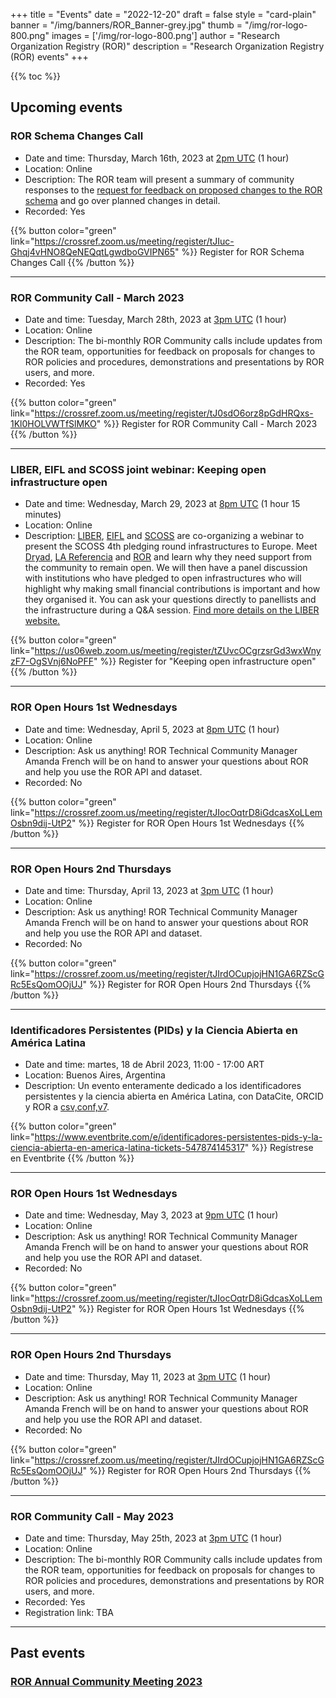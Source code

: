 +++
title = "Events" 
date = "2022-12-20" 
draft = false 
style = "card-plain" 
banner = "/img/banners/ROR_Banner-grey.jpg" 
thumb = "/img/ror-logo-800.png" 
images = ['/img/ror-logo-800.png']
author = "Research Organization Registry (ROR)" 
description = "Research Organization Registry (ROR) events"
+++

{{% toc %}}

## Upcoming events

### ROR Schema Changes Call
- Date and time: Thursday, March 16th, 2023 at [2pm UTC](https://www.timeanddate.com/worldclock/fixedtime.html?msg=ROR+Schema+Changes+Call&iso=20230316T14&p1=%3A) (1 hour)
- Location: Online
- Description: The ROR team will present a summary of community responses to the [request for feedback on proposed changes to the ROR schema](https://ror.org/blog/2022-12-14-schema-scheming/) and go over planned changes in detail. 
- Recorded: Yes

{{% button color="green" link="https://crossref.zoom.us/meeting/register/tJIuc-Ghqj4vHNO8QeNEQqtLgwdboGVIPN65" %}} Register for ROR Schema Changes Call {{% /button %}}

---

### ROR Community Call - March 2023
- Date and time: Tuesday, March 28th, 2023 at [3pm UTC](https://www.timeanddate.com/worldclock/fixedtime.html?msg=ROR+Community+Call+March+2023&iso=20230328T15&p1=1440&ah=1) (1 hour) 
- Location: Online
- Description: The bi-monthly ROR Community calls include updates from the ROR team, opportunities for feedback on proposals for changes to ROR policies and procedures, demonstrations and presentations by ROR users, and more. 
- Recorded: Yes

{{% button color="green" link="https://crossref.zoom.us/meeting/register/tJ0sdO6orz8pGdHRQxs-1Kl0HOLVWTfSlMKO" %}} Register for ROR Community Call - March 2023 {{% /button %}}

---

### LIBER, EIFL and SCOSS joint webinar: Keeping open infrastructure open 
- Date and time: Wednesday, March 29, 2023 at [8pm UTC](https://www.timeanddate.com/worldclock/fixedtime.html?msg=Keeping+Open+Infrastructure+Open&iso=20230529T20&p1=1440&ah=1&am=15) (1 hour 15 minutes)
- Location: Online
- Description: [LIBER](https://libereurope.eu/), [EIFL](https://www.eifl.net/) and [SCOSS](https://scoss.org/) are co-organizing a webinar to present the SCOSS 4th pledging round infrastructures to Europe. Meet [Dryad](https://datadryad.org/stash), [LA Referencia](https://www.lareferencia.info/es/) and [ROR](https://ror.org) and learn why they need support from the community to remain open. We will then have a panel discussion with institutions who have pledged to open infrastructures who will highlight why making small financial contributions is important and how they organised it. You can ask your questions directly to panellists and the infrastructure during a Q&A session. [Find more details on the LIBER website.](https://libereurope.eu/event/keeping-open-infrastructure-open-the-scoss-4th-pledging-round-info-session/)

{{% button color="green" link="https://us06web.zoom.us/meeting/register/tZUvcOCgrzsrGd3wxWnyzF7-OgSVnj6NoPFF" %}} Register for "Keeping open infrastructure open" {{% /button %}}

---

### ROR Open Hours 1st Wednesdays
- Date and time: Wednesday, April 5, 2023 at [8pm UTC](https://www.timeanddate.com/worldclock/fixedtime.html?msg=ROR+Open+Hours&iso=20230301T21&p1=%3A&ah=1) (1 hour)
- Location: Online
- Description: Ask us anything! ROR Technical Community Manager Amanda French will be on hand to answer your questions about ROR and help you use the ROR API and dataset. 
- Recorded: No

{{% button color="green" link="https://crossref.zoom.us/meeting/register/tJIocOqtrD8iGdcasXoLLemOsbn9dij-UtP2" %}} Register for ROR Open Hours 1st Wednesdays {{% /button %}}

---

### ROR Open Hours 2nd Thursdays
- Date and time: Thursday, April 13, 2023 at [3pm UTC](https://www.timeanddate.com/worldclock/fixedtime.html?msg=ROR+Open+Hours&iso=20230309T14&p1=1440&ah=1) (1 hour)
- Location: Online
- Description: Ask us anything! ROR Technical Community Manager Amanda French will be on hand to answer your questions about ROR and help you use the ROR API and dataset.
- Recorded: No

{{% button color="green" link="https://crossref.zoom.us/meeting/register/tJIrdOCupjojHN1GA6RZScGRc5EsQomOOjUJ" %}} Register for ROR Open Hours 2nd Thursdays {{% /button %}}

---

### Identificadores Persistentes (PIDs) y la Ciencia Abierta en América Latina
- Date and time: martes, 18 de Abril 2023, 11:00 - 17:00 ART
- Location: Buenos Aires, Argentina
- Description: Un evento enteramente dedicado a los identificadores persistentes y la ciencia abierta en América Latina, con DataCite, ORCID y ROR a [csv,conf,v7](https://csvconf.com/). 

{{% button color="green" link="https://www.eventbrite.com/e/identificadores-persistentes-pids-y-la-ciencia-abierta-en-america-latina-tickets-547874145317" %}} Regístrese en Eventbrite {{% /button %}}

---

### ROR Open Hours 1st Wednesdays
- Date and time: Wednesday, May 3, 2023 at [9pm UTC](https://www.timeanddate.com/worldclock/fixedtime.html?msg=ROR+Open+Hours&iso=20230301T21&p1=%3A&ah=1) (1 hour)
- Location: Online
- Description: Ask us anything! ROR Technical Community Manager Amanda French will be on hand to answer your questions about ROR and help you use the ROR API and dataset. 
- Recorded: No

{{% button color="green" link="https://crossref.zoom.us/meeting/register/tJIocOqtrD8iGdcasXoLLemOsbn9dij-UtP2" %}} Register for ROR Open Hours 1st Wednesdays {{% /button %}}

---

### ROR Open Hours 2nd Thursdays
- Date and time: Thursday, May 11, 2023 at [3pm UTC](https://www.timeanddate.com/worldclock/fixedtime.html?msg=ROR+Open+Hours&iso=20230309T14&p1=1440&ah=1) (1 hour)
- Location: Online
- Description: Ask us anything! ROR Technical Community Manager Amanda French will be on hand to answer your questions about ROR and help you use the ROR API and dataset.
- Recorded: No

{{% button color="green" link="https://crossref.zoom.us/meeting/register/tJIrdOCupjojHN1GA6RZScGRc5EsQomOOjUJ" %}} Register for ROR Open Hours 2nd Thursdays {{% /button %}}

---

### ROR Community Call - May 2023
- Date and time: Thursday, May 25th, 2023 at [3pm UTC](https://www.timeanddate.com/worldclock/fixedtime.html?msg=ROR+Community+Call+March+2023&iso=20230328T15&p1=1440&ah=1) (1 hour) 
- Location: Online
- Description: The bi-monthly ROR Community calls include updates from the ROR team, opportunities for feedback on proposals for changes to ROR policies and procedures, demonstrations and presentations by ROR users, and more. 
- Recorded: Yes
- Registration link: TBA

---

## Past events 

### [ROR Annual Community Meeting 2023](2023-01-31-annual-ror-community-meeting)

